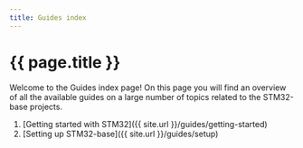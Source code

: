 ```yaml
---
title: Guides index
---
```


# {{ page.title }}

Welcome to the Guides index page! On this page you will find an overview of all the available guides on a large number of topics related to the STM32-base projects.

1. [Getting started with STM32]({{ site.url }}/guides/getting-started)
2. [Setting up STM32-base]({{ site.url }}/guides/setup)
